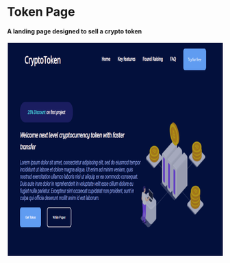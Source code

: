 # Token Page
#### A landing page designed to sell a crypto token
<img src="https://github.com/PedroCororatte/TokenPage/blob/main/CryptoToken.PNG" width="900" height="500" title="banner">

